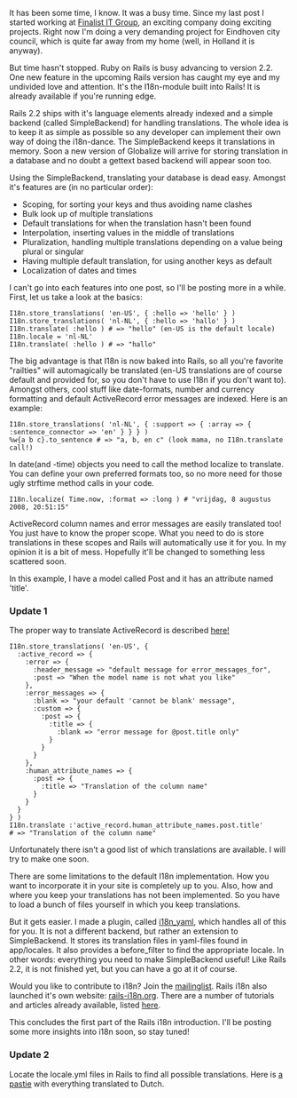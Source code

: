 It has been some time, I know. It was a busy time. Since my last post I started working at [Finalist IT Group](http://finalist.com/), an exciting company doing exciting projects. Right now I'm doing a very demanding project for Eindhoven city council, which is quite far away from my home (well, in Holland it is anyway).

But time hasn't stopped. Ruby on Rails is busy advancing to version 2.2. One new feature in the upcoming Rails version has caught my eye and my undivided love and attention. It's the I18n-module built into Rails! It is already available if you're running edge.

Rails 2.2 ships with it's language elements already indexed and a simple backend (called SimpleBackend) for handling translations. The whole idea is to keep it as simple as possible so any developer can implement their own way of doing the i18n-dance. The SimpleBackend keeps it translations in memory. Soon a new version of Globalize will arrive for storing translation in a database and no doubt a gettext based backend will appear soon too.

Using the SimpleBackend, translating your database is dead easy. Amongst it's features are (in no particular order):

* Scoping, for sorting your keys and thus avoiding name clashes
* Bulk look up of multiple translations
* Default translations for when the translation hasn't been found
* Interpolation, inserting values in the middle of translations
* Pluralization, handling multiple translations depending on a value being plural or singular
* Having multiple default translation, for using another keys as default
* Localization of dates and times

I can't go into each features into one post, so I'll be posting more in a while. First, let us take a look at the basics:

    I18n.store_translations( 'en-US', { :hello => 'hello' } )
    I18n.store_translations( 'nl-NL', { :hello => 'hallo' } )
    I18n.translate( :hello ) # => "hello" (en-US is the default locale)
    I18n.locale = 'nl-NL'
    I18n.translate( :hello ) # => "hallo"

The big advantage is that I18n is now baked into Rails, so all you're favorite "railties" will automagically be translated (en-US translations are of course default and provided for, so you don't have to use I18n if you don't want to). Amongst others, cool stuff like date-formats, number and currency formatting and default ActiveRecord error messages are indexed. Here is an example:

    I18n.store_translations( 'nl-NL', { :support => { :array => { :sentence_connector => 'en' } } } )
    %w{a b c}.to_sentence # => "a, b, en c" (look mama, no I18n.translate call!)

In date(and -time) objects you need to call the method localize to translate. You can define your own preferred formats too, so no more need for those ugly strftime method calls in your code.

    I18n.localize( Time.now, :format => :long ) # "vrijdag, 8 augustus 2008, 20:51:15"

ActiveRecord column names and error messages are easily translated too! You just have to know the proper scope. What you need to do is store translations in these scopes and Rails will automatically use it for you. In my opinion it is a bit of mess. Hopefully it'll be changed to something less scattered soon.

In this example, I have a model called Post and it has an attribute named 'title'.

### Update 1

The proper way to translate ActiveRecord is described [here!](/translating-activerecord/)

    I18n.store_translations( 'en-US', {
      :active_record => {
        :error => {
          :header_message => "default message for error_messages_for",
          :post => "When the model name is not what you like"
        },
        :error_messages => {
          :blank => "your default 'cannot be blank' message",
          :custom => {
            :post => {
              :title => {
                :blank => "error message for @post.title only"
              }
            }
          }
        },
        :human_attribute_names => {
          :post => {
            :title => "Translation of the column name"
          }
        }
      }
    } )
    I18n.translate :'active_record.human_attribute_names.post.title'
    # => "Translation of the column name"

Unfortunately there isn't a good list of which translations are available. I will try to make one soon.

There are some limitations to the default I18n implementation. How you want to incorporate it in your site is completely up to you. Also, how and where you keep your translations has not been implemented. So you have to load a bunch of files yourself in which you keep translations.

But it gets easier. I made a plugin, called [i18n_yaml](http://github.com/iain/i18n_yaml/), which handles all of this for you. It is not a different backend, but rather an extension to SimpleBackend. It stores its translation files in yaml-files found in app/locales. It also provides a before_filter to find the appropriate locale. In other words: everything you need to make SimpleBackend useful! Like Rails 2.2, it is not finished yet, but you can have a go at it of course.

Would you like to contribute to i18n? Join the [mailinglist](http://groups.google.com/group/rails-i18n). Rails i18n also launched it's own website: [rails-i18n.org](http://rails-i18n.org/). There are a number of tutorials and articles already available, listed [here](http://rails-i18n.org/wiki).

This concludes the first part of the Rails i18n introduction. I'll be posting some more insights into i18n soon, so stay tuned!

### Update 2

Locate the locale.yml files in Rails to find all possible translations. Here is [a pastie](http://pastie.org/306532) with everything translated to Dutch.
